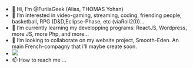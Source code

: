 - 👋 Hi, I’m @FuriiaGeek (Alias, THOMAS Yohan)
- 👀 I’m interested in video-gaming, streaming, coding, friending people, basketball, RPG (D&D,Eclipse-Phase, etc (viaRoll20))...
- 🌱 I’m currently learning my developping programs: ReactJS, Wordpress, more JS, more Php, and more...
- 💞️ I’m looking to collaborate on my website project, Smooth-Eden. An main French-compagny that i'll maybe create soon.
- <img src="[{BadgeURLHere}](https://img.shields.io/badge/GIT-E44C30?style=for-the-badge&logo=git&logoColor=white)" />
- 📫 How to reach me ...

<!---
FuriiaGeek/FuriiaGeek is a ✨ special ✨ repository because its `README.md` (this file) appears on your GitHub profile.
You can click the Preview link to take a look at your changes.
--->
